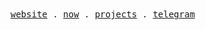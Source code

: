 <div>
    <samp>
      <a href="https://nosirjonov.uz">website</a> .
      <a href="https://github.com/acadbek#js-contribution-activity">now</a> .
      <a href="https://nosirjonov.uz/projects">projects</a> .
<!--  <a href="https://blaze.uz/">work</a> . -->
      <a href="https://t.me/kly404">telegram</a>
  </samp>
</div>
<!-- <br/>
<details> 
  <summary>WakaTime stats</summary>
  <img src="https://github-readme-stats.vercel.app/api/wakatime?username=acadbek" alt="WakaTime stats">
</details> -->
